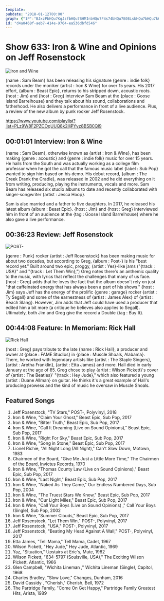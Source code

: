 ```yaml
---
template: 
pubdate: "2018-01-12T00:00"
graph: {"1P":"BJxzPbHQu7KqJzfbHQu7BHMInbHQu7F4s74bHQu7B0BLsbHQu7bHQu7k0znhTIGembHQu7bHQu7pl8nx","1ON":"BLsPGnlgh4nlgh4xJEybZn5trnlgh4Zn5trxJEybrEQePxJEyb97qipBHm1G97qipX6cfd74PQYT0MYI0sa5ZKVj7s","21K":""}
id: "d4a0468f-aeb7-414e-9764-ea536dbfd546"
---
```






# Show 633: Iron & Wine and Opinions on Jeff Rosenstock

![Iron and Wine](https://static.soundopinions.org/images/2018/ironandwine633_web.jpg)

{name : Sam Beam} has been releasing his signature {genre : indie folk} records under the moniker {artist : Iron & Wine} for over 15 years. His 2017 effort, {album : Beast Epic}, returns to his stripped down, acoustic roots. {host : Jim} and {host : Greg} interview Sam Beam at the {place : Goose Island Barrelhouse} and they talk about his sound, collaborations and fatherhood. He also delivers a performance in front of a live audience. Plus, a review of the new album by punk rocker Jeff Rosenstock.

https://www.youtube.com/playlist?list=PLz9W8F2PZCOqUUQ8k2lljPYvz8BSB0Ql9



## 00:01:01 Interview: Iron & Wine

{name : Sam Beam}, otherwise known as {artist : Iron & Wine}, has been making {genre : acoustic} and {genre : indie folk} music for over 15 years. He hails from the South and was actually working as a college film professor when he got the call that the famous music label {label : Sub Pop} wanted to sign him based on his demo. His debut record, {album : The Creek Drank the Cradle}, was released in 2002 and he did everything on it from writing, producing, playing the instruments, vocals and more. Sam Beam has released six studio albums to date and recently collaborated with singer-songwriter {artist : Jesca Hoop}.

Sam is also married and a father to five daughters. In 2017, he released his latest album {album : Beast Epic}. {host : Jim} and {host : Greg} interviewed him in front of an audience at the {tag : Goose Island Barrelhouse} where he also gave a live performance.



## 00:36:23 Review: Jeff Rosenstock

![POST-](https://static.soundopinions.org/assets/633/1ON0.jpg)

{genre : Punk} rocker {artist : Jeff Rosenstock} has been making music for about two decades, but according to Greg, {album : Post-} is his "best record yet." Built around two epic, proggy, {artist : Yes}-like jams ("{track : USA}" and "{track : Let Them Win},") Greg notes there's an anthemic quality to the music, with lyrics that reflect the challenges that many of us face. {host : Greg} adds that he loves the fact that the album doesn't rely on just "that caffeinated energy that has always been a part of his shows." {host : Jim} says Jeff has the energy of the prolific {genre : garage} rocker {artist : Ty Segall} and some of the earnestness of {artist : James Alex} of {artist : Beach Slang}. However, Jim adds that Jeff could have used a producer that edited him a bit more (a critique he believes also applies to Segall). Ultimately, both Jim and Greg give the record a Double {tag : Buy It}.



## 00:44:08 Feature: In Memoriam: Rick Hall

![Rick Hall](https://static.soundopinions.org/assets/633/21K0.jpg)

{host : Greg} pays tribute to the late {name : Rick Hall}, a producer and owner at {place : FAME Studios} in {place : Muscle Shoals, Alabama}. There, he worked with legendary artists like {artist : The Staple Singers}, {artist : Aretha Franklin}, {artist : Etta James} and more. Hall died in early January at the age of 85. Greg chose to play {artist : Wilson Pickett}'s cover of {artist : The Beatles}' "{track : Hey Jude}," which also featured a young {artist : Duane Allman} on guitar. He thinks it's a great example of Hall's producing prowess and the kind of music he oversaw in Muscle Shoals.



## Featured Songs

1. Jeff Rosenstock, "TV Stars," POST-, Polyvinyl, 2018
2. Iron & Wine, "Claim Your Ghost," Beast Epic, Sub Pop, 2017
3. Iron & Wine, "Bitter Truth," Beast Epic, Sub Pop, 2017
4. Iron & Wine, "Call It Dreaming (Live on Sound Opinions)," Beast Epic, Sub Pop, 2017
5. Iron & Wine, "Right For Sky," Beast Epic, Sub Pop, 2017
6. Iron & Wine, "Song in Stone," Beast Epic, Sub Pop, 2017
7. Lionel Richie, "All Night Long (All Night)," Can't Slow Down, Motown, 1983
8. Chairmen of the Board, "Give Me Just a Little More Time," The Chairmen of the Board, Invictus Records, 1970
9. Iron & Wine, "Thomas County Law (Live on Sound Opinions)," Beast Epic, Sub Pop, 2017
10. Iron & Wine, "Last Night," Beast Epic, Sub Pop, 2017
11. Iron & Wine, "Naked As They Came," Our Endless Numbered Days, Sub Pop, 2004
12. Iron & Wine, "The Truest Stars We Know," Beast Epic, Sub Pop, 2017
13. Iron & Wine, "Our Light Miles," Beast Epic, Sub Pop, 2017
14. Iron & Wine, "Call Your Boys (Live on Sound Opinions) ," Call Your Boys (Single), Sub Pop, 2002
15. Iron & Wine, "Summer Clouds," Beast Epic, Sub Pop, 2017
16. Jeff Rosenstock, "Let Them Win," POST-, Polyvinyl, 2017
17. Jeff Rosenstock, "USA," POST-, Polyvinyl, 2017
18. Jeff Rosenstock, "Beating My Head Against A Wall," POST-, Polyvinyl, 2017
19. Etta James, "Tell Mama," Tell Mama, Cadet, 1967
20. Wilson Pickett, "Hey Jude," Hey Jude, Atlantic, 1969
21. Yaz, "Situation," Upstairs at Eric's, Mute, 1982
22. Wilson Pickett, "634-5797 (Soulsville, USA)," The Exciting Wilson Pickett, Atlantic, 1966
23. Glen Campbell, "Wichita Lineman ," Wichita Lineman (Single), Capitol, 1968
24. Charles Bradley, "Slow Love," Changes, Dunham, 2016
25. David Cassidy , "Cherish," Cherish, Bell, 1972
26. The Partridge Family, "Come On Get Happy," Partridge Family Greatest Hits, Arista, 1989